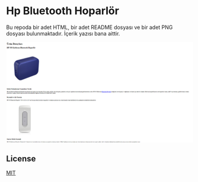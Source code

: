 # Hp Bluetooth Hoparlör

Bu repoda bir adet HTML, bir adet README dosyası ve bir adet PNG dosyası bulunmaktadır. İçerik yazısı bana aittir.

![hphoparlorgorsel](img/hphoparlor.png)


## License
[MIT](https://choosealicense.com/licenses/mit/)
